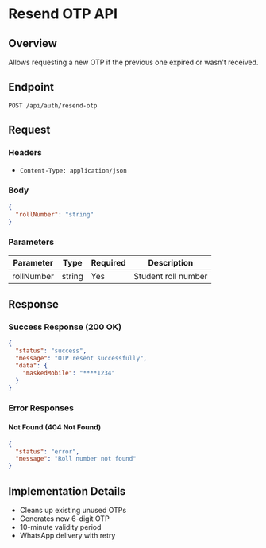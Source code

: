 # Resend OTP API

## Overview
Allows requesting a new OTP if the previous one expired or wasn't received.

## Endpoint
```
POST /api/auth/resend-otp
```

## Request
### Headers
- `Content-Type: application/json`

### Body
```json
{
  "rollNumber": "string"
}
```

### Parameters
| Parameter   | Type   | Required | Description         |
|------------|--------|----------|---------------------|
| rollNumber | string | Yes      | Student roll number |

## Response

### Success Response (200 OK)
```json
{
  "status": "success",
  "message": "OTP resent successfully",
  "data": {
    "maskedMobile": "****1234"
  }
}
```

### Error Responses

#### Not Found (404 Not Found)
```json
{
  "status": "error",
  "message": "Roll number not found"
}
```

## Implementation Details
- Cleans up existing unused OTPs
- Generates new 6-digit OTP
- 10-minute validity period
- WhatsApp delivery with retry

